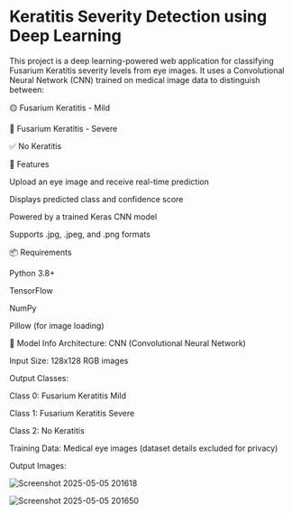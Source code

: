 # Keratitis Severity Detection using Deep Learning

This project is a deep learning-powered web application for classifying Fusarium Keratitis severity levels from eye images. It uses a Convolutional Neural Network (CNN) trained on medical image data to distinguish between:

🟡 Fusarium Keratitis - Mild

🔴 Fusarium Keratitis - Severe

✅ No Keratitis



🚀 Features

 Upload an eye image and receive real-time prediction

 Displays predicted class and confidence score

 Powered by a trained Keras CNN model

 Supports .jpg, .jpeg, and .png formats


📦 Requirements

Python 3.8+

TensorFlow

NumPy

Pillow (for image loading)


🧠 Model Info
Architecture: CNN (Convolutional Neural Network)

Input Size: 128x128 RGB images

Output Classes:

Class 0: Fusarium Keratitis Mild

Class 1: Fusarium Keratitis Severe

Class 2: No Keratitis

Training Data: Medical eye images (dataset details excluded for privacy)

Output Images:


![Screenshot 2025-05-05 201618](https://github.com/user-attachments/assets/defbe1f2-dede-4f97-8eba-b7ff13753b2b)

![Screenshot 2025-05-05 201650](https://github.com/user-attachments/assets/e43a5cce-5f54-41b2-9c20-7e81c7701cb6)


